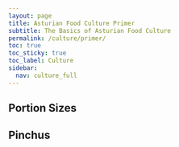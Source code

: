 ```yaml
---
layout: page
title: Asturian Food Culture Primer
subtitle: The Basics of Asturian Food Culture
permalink: /culture/primer/
toc: true
toc_sticky: true
toc_label: Culture
sidebar:
  nav: culture_full
---
```




## Portion Sizes

## Pinchus